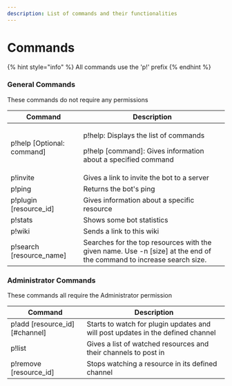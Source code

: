 ```yaml
---
description: List of commands and their functionalities
---
```


# Commands

{% hint style="info" %}
All commands use the 'p!' prefix
{% endhint %}

### General Commands

These commands do not require any permissions

| Command                     | Description                                                                                                           |
| --------------------------- | --------------------------------------------------------------------------------------------------------------------- |
| p!help \[Optional: command] | <p>p!help: Displays the list of commands</p><p>p!help [command]: Gives information about a specified command</p>      |
| p!invite                    | Gives a link to invite the bot to a server                                                                            |
| p!ping                      | Returns the bot's ping                                                                                                |
| p!plugin \[resource\_id]    | Gives information about a specific resource                                                                           |
| p!stats                     | Shows some bot statistics                                                                                             |
| p!wiki                      | Sends a link to this wiki                                                                                             |
| p!search \[resource\_name]  | Searches for the top resources with the given name. Use -n \[size] at the end of the command to increase search size. |

### Administrator Commands

These commands all require the Administrator permission

| Command                           | Description                                                                     |
| --------------------------------- | ------------------------------------------------------------------------------- |
| p!add \[resource\_id] \[#channel] | Starts to watch for plugin updates and will post updates in the defined channel |
| p!list                            | Gives a list of watched resources and their channels to post in                 |
| p!remove \[resource\_id]          | Stops watching a resource in its defined channel                                |
